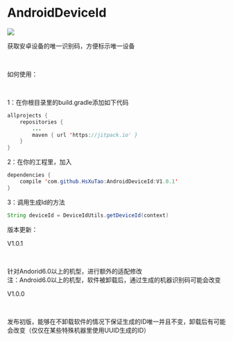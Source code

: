 # AndroidDeviceId
[![](https://jitpack.io/v/HsXuTao/AndroidDeviceId.svg)](https://jitpack.io/#HsXuTao/AndroidDeviceId)

获取安卓设备的唯一识别码，方便标示唯一设备

</br>

如何使用：

</br>


1：在你根目录里的build.gradle添加如下代码
```java
allprojects {
    repositories {
        ...
        maven { url 'https://jitpack.io' }
    }
}
```


2：在你的工程里，加入
```java
dependencies {
    compile 'com.github.HsXuTao:AndroidDeviceId:V1.0.1'
}
```

3：调用生成Id的方法

````java
String deviceId = DeviceIdUtils.getDeviceId(context)
````


版本更新：
</br>

V1.0.1

</br>

针对Andorid6.0以上的机型，进行额外的适配修改
</br>
注：Android6.0以上的机型，软件被卸载后，通过生成的机器识别码可能会改变
</br>

V1.0.0

</br>

发布初版，能够在不卸载软件的情况下保证生成的ID唯一并且不变，卸载后有可能会改变（仅仅在某些特殊机器里使用UUID生成的ID）

